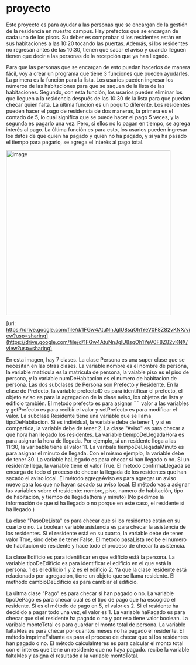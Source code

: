 # proyecto

Este proyecto es para ayudar a las personas que se encargan de la gestión de la residencia en nuestro campus. Hay prefectos que se encargan de cada uno de los pisos. Su deber es comprobar si los residentes están en sus habitaciones a las 10:20 tocando las puertas. Además, si los residentes no regresan antes de las 10:30, tienen que sacar el aviso y cuando lleguen tienen que decir a las personas de la recepción que ya han llegado. 

Para que las personas que se encargan de esto puedan hacerlos de manera fácil, voy a crear un programa que tiene 3 funciones que pueden ayudarles. La primera es la función para la lista. Los usarios pueden ingresar los números de las habitaciones para que se saquen de la lista de las habitaciones. Segundo, con esta función, los usarios pueden eliminar los que lleguen a la residencia después de las 10:30 de la lista para que puedan checar quien falta. La última función es un poquito diferente. Los residentes pueden hacer el pago de residencia de dos maneras, la primera es el contado de 5, lo cual significa que se puede hacer el pago 5 veces, y la segunda es pagarlo una vez. Pero, si ellos no lo pagan en tiempo, se agrega interés al pago. La última función es para esto, los usarios pueden ingresar los datos de que quien ha pagado y quien no ha pagado, y si ya ha pasado el tiempo para pagarlo, se agrega el interés al pago total. 

<img width="449" alt="image" src="https://github.com/DongjuMun/proyecto/assets/150094637/1e968627-3cf3-43f9-8fdf-f93cc234033d">



[url: https://drive.google.com/file/d/1FGw4AtuNnJglU8sqOh1YeV0F8Z82vKNX/view?usp=sharing](https://drive.google.com/file/d/1FGw4AtuNnJglU8sqOh1YeV0F8Z82vKNX/view?usp=sharing)

En esta imagen, hay 7 clases. La clase Persona es una super clase que se necesitan en las otras clases. La variable nombre es el nombre de persona, la variable matricula es la matricula de persona, la vaiable piso es el piso de persona, y la variable numDeHabitacion es el numero de habitacion de persona. 
Las dos subclases de Persona son Prefecto y Residente. En la clase de Prefecto, la variable prefectoID es para identificar el prefecto, el objeto aviso es para la agregacion de la clase aviso, los objetos de lista y edificio también. El metodo prefecto es para asignar ¨¨ valor a las variables y getPrefecto es para recibir el valor y setPrefecto es para modificar el valor. La subclase Residente tiene una variable que se llama tipoDeHabitacion. Si es individual, la variable debe de tener 1, y si es compartida, la variable debe de tener 2. La clase "Aviso" es para checar a que hora han llegado los residentes. La variable tiempoDeLlegadaHora es para asignar la hora de llegada. Por ejemplo, si un residente llega a las 11:30, la varibable tiene el valor 11. La varibale tiempoDeLlegadaMinuto es para asignar el minuto de llegada. Con el mismo ejemplo, la variable debe de tener 30. La variable haLlegado es para checar si han llegado o no. Si un residente llega, la variable tiene el valor True. El metodo confirmaLlegada se encarga de todo el proceso de checar la llegada de los residentes que han sacado el aviso local. El método agregaAviso es para agregar un aviso nuevo para los que no hayan sacado su aviso local. El método vas a asignar las variables sobre el residente: nombre, piso, numero de habitación, tipo de habitación, y tiempo de llegada(hora y minuto) (No pedimos la información de que si ha llegado o no porque en este caso, el residente si ha llegado.) 


La clase "PasoDeLista" es para checar que si los residentes están en su cuarto o no. La boolean variable asistencia es para checar la asistencia de los residentes. Si el residente está en su cuarto, la variable debe de tener valor True, sino debe de tener False. El metodo pasaLista recibe el numero de habitacion de residente y hace todo el proceso de checar la asistencia. 

La clase Edificio es para identificar en que edificio está la persona. La variable tipoDeEdificio es para identificar el edificio en el que está la persona. 1 es el edificio 1 y 2 es el edificio 2. Ya que la clase residente está relacionado por agregacion, tiene un objeto que se llama residente. El methodo cambioDeEdificio es para cambiar el edificio. 

La últma clase "Pago" es para checar si han pagado o no. La variable tipoDePago es para checar cual es el tipo de pago que ha escogido el residente. Si es el método de pago en 5, el valor es 2. Si el residente ha decidido a pagar todo una vez, el valor es 1. La variable haPagado es para checar que si el residente ha pagado o no y por eso tiene valor boolean. La varibale montoTotal es para guardar el monto total de persona. La variable faltaMes es para checar por cuantos meses no ha pagado el residente. El método imprimeFaltante es para el proceso de checar que si los residentes han pagado o no. El método calculaInteres es para calcular el monto total con el interes que tiene un residente que no haya pagado. recibe la variable faltaMes y asigna el resultado a la variable montoTotal.

